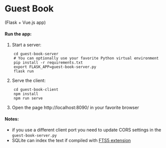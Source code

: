 # Guest Book

(Flask + Vue.js app)


#### Run the app:

  1. Start a server:

```
    cd guest-book-server 
    # You can optionally use your favorite Python virtual environment
    pip install -r requirements.txt
    export FLASK_APP=guest-book-server.py
    flask run
```
    

  2. Serve the client:

```
    cd guest-book-client 
    npm install
    npm run serve
```


  3. Open the page http://localhost:8090/ in your favorite browser


#### Notes:

 - if you use a different client port you need to update CORS settings in the `guest-book-server.py`
 - SQLite can index the text if compiled with [FTS5 extension](https://sqlite.org/fts5.html) 

